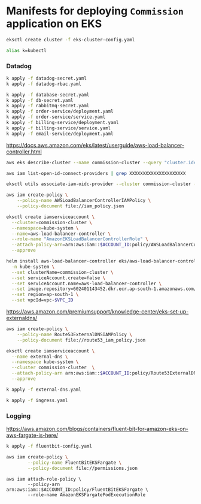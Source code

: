 # Manifests for deploying `Commission` application on EKS

```bash
eksctl create cluster -f eks-cluster-config.yaml
```

```bash
alias k=kubectl
```

### Datadog

```bash
k apply -f datadog-secret.yaml
k apply -f datadog-rbac.yaml
```

```bash
k apply -f database-secret.yaml
k apply -f db-secret.yaml
k apply -f rabbitmq-secret.yaml
k apply -f order-service/deployment.yaml
k apply -f order-service/service.yaml
k apply -f billing-service/deployment.yaml
k apply -f billing-service/service.yaml
k apply -f email-service/deployment.yaml
```

https://docs.aws.amazon.com/eks/latest/userguide/aws-load-balancer-controller.html

```bash
aws eks describe-cluster --name commission-cluster --query "cluster.identity.oidc.issuer" --output text
```

```bash
aws iam list-open-id-connect-providers | grep XXXXXXXXXXXXXXXXXXXXX
```

```bash
eksctl utils associate-iam-oidc-provider --cluster commission-cluster --approve
```


```bash
aws iam create-policy \
    --policy-name AWSLoadBalancerControllerIAMPolicy \
    --policy-document file://iam_policy.json
```

```bash
eksctl create iamserviceaccount \
  --cluster=commission-cluster \
  --namespace=kube-system \
  --name=aws-load-balancer-controller \
  --role-name "AmazonEKSLoadBalancerControllerRole" \
  --attach-policy-arn=arn:aws:iam::$ACCOUNT_ID:policy/AWSLoadBalancerControllerIAMPolicy \
  --approve
```

```bash
helm install aws-load-balancer-controller eks/aws-load-balancer-controller \
  -n kube-system \
  --set clusterName=commission-cluster \
  --set serviceAccount.create=false \
  --set serviceAccount.name=aws-load-balancer-controller \
  --set image.repository=602401143452.dkr.ecr.ap-south-1.amazonaws.com/amazon/aws-load-balancer-controller \
  --set region=ap-south-1 \
  --set vpcId=vpc-$VPC_ID
```

https://aws.amazon.com/premiumsupport/knowledge-center/eks-set-up-externaldns/

```bash
aws iam create-policy \
    --policy-name Route53ExternalDNSIAMPolicy \
    --policy-document file://route53_iam_policy.json
```

```bash
eksctl create iamserviceaccount \
  --name external-dns \
  --namespace kube-system \
  --cluster commission-cluster  \
  --attach-policy-arn arn:aws:iam::$ACCOUNT_ID:policy/Route53ExternalDNSIAMPolicy \
  --approve
```

```bash
k apply -f external-dns.yaml
``` 

```bash
k apply -f ingress.yaml
```

### Logging

https://aws.amazon.com/blogs/containers/fluent-bit-for-amazon-eks-on-aws-fargate-is-here/

```bash
k apply -f fluentbit-config.yaml
```

```bash
aws iam create-policy \
        --policy-name FluentBitEKSFargate \
        --policy-document file://permissions.json 
```

```
aws iam attach-role-policy \
        --policy-arn arn:aws:iam::$ACCOUNT_ID:policy/FluentBitEKSFargate \
        --role-name AmazonEKSFargatePodExecutionRole
```
